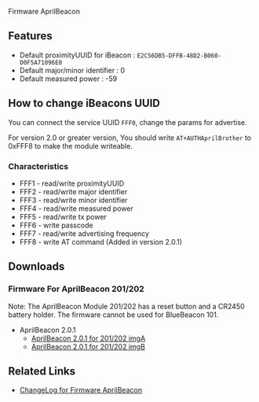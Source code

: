 



Firmware AprilBeacon

## Features

  - Default proximityUUID for iBeacon :
    `E2C56DB5-DFFB-48D2-B060-D0F5A71096E0`
  - Default major/minor identifier : 0
  - Default measured power : -59

## How to change iBeacons UUID

You can connect the service UUID `FFF0`, change the params for
advertise.

For version 2.0 or greater version, You should write
`AT+AUTHAprilBrother` to 0xFFF8 to make the module writeable.

### Characteristics

  - FFF1 - read/write proximityUUID
  - FFF2 - read/write major identifier
  - FFF3 - read/write minor identifier
  - FFF4 - read/write measured power
  - FFF5 - read/write tx power
  - FFF6 - write passcode
  - FFF7 - read/write advertising frequency
  - FFF8 - write AT command (Added in version 2.0.1)

## Downloads

### Firmware For AprilBeacon 201/202

Note: The AprilBeacon Module 201/202 has a reset button and a CR2450
battery holder. The firmware cannot be used for BlueBeacon 101.

  - AprilBeacon 2.0.1
      - [AprilBeacon 2.0.1 for 201/202
        imgA](http://aprbrother.qiniudn.com/iBeacon-cc2540-2.0.1-imgA.bin?download)
      - [AprilBeacon 2.0.1 for 201/202
        imgB](http://aprbrother.qiniudn.com/iBeacon-cc2540-2.0.1-imgB.bin?download)

## Related Links

  - [ChangeLog for Firmware
    AprilBeacon](ChangeLogForFirmwareAprilBeacon.md)

